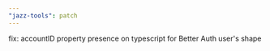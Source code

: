 ```yaml
---
"jazz-tools": patch
---
```


fix: accountID property presence on typescript for Better Auth user's shape
